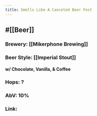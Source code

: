 ```yaml
---
title: Smells Like A Canceled Beer Fest
---
```


## #[[Beer]]
### Brewery: [[Mikerphone Brewing]]

### Beer Style: [[Imperial Stout]]
#### w/ Chocolate, Vanilla, & Coffee

### Hops: ?

### AbV: 10%

### Link: 
